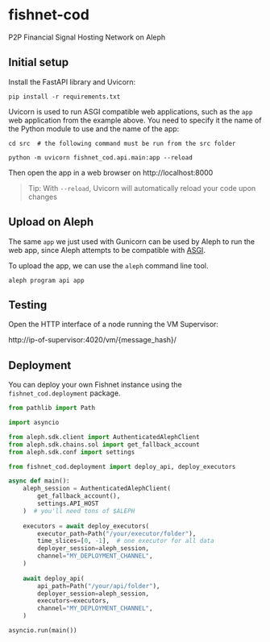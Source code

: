 # fishnet-cod
P2P Financial Signal Hosting Network on Aleph

## Initial setup
Install the FastAPI library and Uvicorn: 
```shell
pip install -r requirements.txt
```

Uvicorn is used to run ASGI compatible web applications, such as the `app`
web application from the example above. You need to specify it the name of the
Python module to use and the name of the app:
```shell
cd src  # the following command must be run from the src folder

python -m uvicorn fishnet_cod.api.main:app --reload
```

Then open the app in a web browser on http://localhost:8000

> Tip: With `--reload`, Uvicorn will automatically reload your code upon changes  

## Upload on Aleph

The same `app` we just used with Gunicorn can be used by Aleph to run 
the web app, since Aleph attempts to be compatible with 
[ASGI](https://asgi.readthedocs.io/ASGI).

To upload the app, we can use the `aleph` command line tool. 
```shell
aleph program api app
```

## Testing

Open the HTTP interface of a node running the VM Supervisor:

http://ip-of-supervisor:4020/vm/{message_hash}/

## Deployment
You can deploy your own Fishnet instance using the `fishnet_cod.deployment` package.

```python
from pathlib import Path

import asyncio

from aleph.sdk.client import AuthenticatedAlephClient
from aleph.sdk.chains.sol import get_fallback_account
from aleph.sdk.conf import settings

from fishnet_cod.deployment import deploy_api, deploy_executors

async def main():
    aleph_session = AuthenticatedAlephClient(
        get_fallback_account(),
        settings.API_HOST
    )  # you'll need tons of $ALEPH
    
    executors = await deploy_executors(
        executor_path=Path("/your/executor/folder"),
        time_slices=[0, -1],  # one executor for all data
        deployer_session=aleph_session,
        channel="MY_DEPLOYMENT_CHANNEL",
    )
    
    await deploy_api(
        api_path=Path("/your/api/folder"),
        deployer_session=aleph_session,
        executors=executors,
        channel="MY_DEPLOYMENT_CHANNEL",
    )

asyncio.run(main())
```